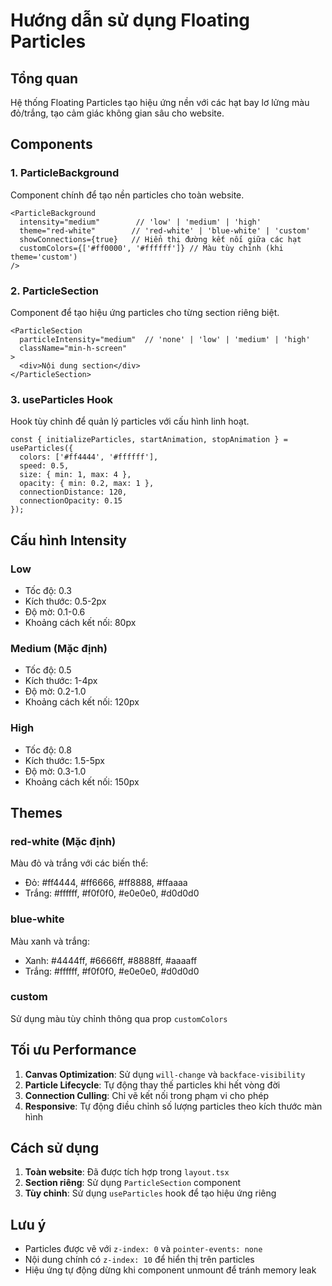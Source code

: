 # Hướng dẫn sử dụng Floating Particles

## Tổng quan
Hệ thống Floating Particles tạo hiệu ứng nền với các hạt bay lơ lửng màu đỏ/trắng, tạo cảm giác không gian sâu cho website.

## Components

### 1. ParticleBackground
Component chính để tạo nền particles cho toàn website.

```tsx
<ParticleBackground 
  intensity="medium"        // 'low' | 'medium' | 'high'
  theme="red-white"        // 'red-white' | 'blue-white' | 'custom'
  showConnections={true}   // Hiển thị đường kết nối giữa các hạt
  customColors={['#ff0000', '#ffffff']} // Màu tùy chỉnh (khi theme='custom')
/>
```

### 2. ParticleSection
Component để tạo hiệu ứng particles cho từng section riêng biệt.

```tsx
<ParticleSection 
  particleIntensity="medium"  // 'none' | 'low' | 'medium' | 'high'
  className="min-h-screen"
>
  <div>Nội dung section</div>
</ParticleSection>
```

### 3. useParticles Hook
Hook tùy chỉnh để quản lý particles với cấu hình linh hoạt.

```tsx
const { initializeParticles, startAnimation, stopAnimation } = useParticles({
  colors: ['#ff4444', '#ffffff'],
  speed: 0.5,
  size: { min: 1, max: 4 },
  opacity: { min: 0.2, max: 1 },
  connectionDistance: 120,
  connectionOpacity: 0.15
});
```

## Cấu hình Intensity

### Low
- Tốc độ: 0.3
- Kích thước: 0.5-2px
- Độ mờ: 0.1-0.6
- Khoảng cách kết nối: 80px

### Medium (Mặc định)
- Tốc độ: 0.5
- Kích thước: 1-4px
- Độ mờ: 0.2-1.0
- Khoảng cách kết nối: 120px

### High
- Tốc độ: 0.8
- Kích thước: 1.5-5px
- Độ mờ: 0.3-1.0
- Khoảng cách kết nối: 150px

## Themes

### red-white (Mặc định)
Màu đỏ và trắng với các biến thể:
- Đỏ: #ff4444, #ff6666, #ff8888, #ffaaaa
- Trắng: #ffffff, #f0f0f0, #e0e0e0, #d0d0d0

### blue-white
Màu xanh và trắng:
- Xanh: #4444ff, #6666ff, #8888ff, #aaaaff
- Trắng: #ffffff, #f0f0f0, #e0e0e0, #d0d0d0

### custom
Sử dụng màu tùy chỉnh thông qua prop `customColors`

## Tối ưu Performance

1. **Canvas Optimization**: Sử dụng `will-change` và `backface-visibility`
2. **Particle Lifecycle**: Tự động thay thế particles khi hết vòng đời
3. **Connection Culling**: Chỉ vẽ kết nối trong phạm vi cho phép
4. **Responsive**: Tự động điều chỉnh số lượng particles theo kích thước màn hình

## Cách sử dụng

1. **Toàn website**: Đã được tích hợp trong `layout.tsx`
2. **Section riêng**: Sử dụng `ParticleSection` component
3. **Tùy chỉnh**: Sử dụng `useParticles` hook để tạo hiệu ứng riêng

## Lưu ý
- Particles được vẽ với `z-index: 0` và `pointer-events: none`
- Nội dung chính có `z-index: 10` để hiển thị trên particles
- Hiệu ứng tự động dừng khi component unmount để tránh memory leak
